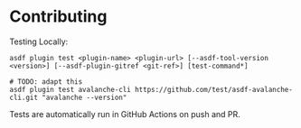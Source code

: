 # Contributing

Testing Locally:

```shell
asdf plugin test <plugin-name> <plugin-url> [--asdf-tool-version <version>] [--asdf-plugin-gitref <git-ref>] [test-command*]

# TODO: adapt this
asdf plugin test avalanche-cli https://github.com/test/asdf-avalanche-cli.git "avalanche --version"
```

Tests are automatically run in GitHub Actions on push and PR.
